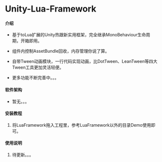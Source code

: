 # Unity-Lua-Framework

#### 介绍

- 基于toLua扩展的Unity热跟新实用框架，完全继承MonoBehaviour生命周期，开箱即用。

- 组件内控制AssetBundle回收，内存管理你说了算。

- 自带Tween动画模块，一行代码实现动画，比DotTween、LeanTween等四大Tween工具更加灵活轻便。

- 更多功能不断完善中。。。


#### 软件架构

- 暂无。。。

#### 安装教程

1.  将LuaFramework拖入工程里，参考LuaFramework以外的目录Demo使用即可。



#### 使用说明

1.  待更新。。。
